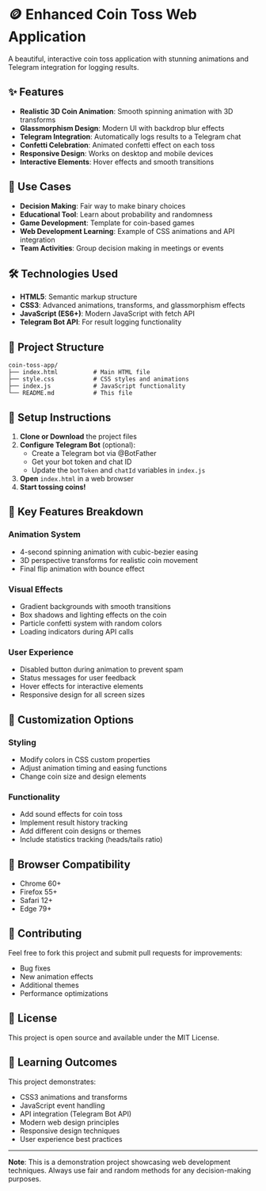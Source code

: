 # 🪙 Enhanced Coin Toss Web Application

A beautiful, interactive coin toss application with stunning animations and Telegram integration for logging results.

## ✨ Features

- **Realistic 3D Coin Animation**: Smooth spinning animation with 3D transforms
- **Glassmorphism Design**: Modern UI with backdrop blur effects
- **Telegram Integration**: Automatically logs results to a Telegram chat
- **Confetti Celebration**: Animated confetti effect on each toss
- **Responsive Design**: Works on desktop and mobile devices
- **Interactive Elements**: Hover effects and smooth transitions

## 🎯 Use Cases

- **Decision Making**: Fair way to make binary choices
- **Educational Tool**: Learn about probability and randomness
- **Game Development**: Template for coin-based games
- **Web Development Learning**: Example of CSS animations and API integration
- **Team Activities**: Group decision making in meetings or events

## 🛠️ Technologies Used

- **HTML5**: Semantic markup structure
- **CSS3**: Advanced animations, transforms, and glassmorphism effects
- **JavaScript (ES6+)**: Modern JavaScript with fetch API
- **Telegram Bot API**: For result logging functionality

## 📁 Project Structure

```
coin-toss-app/
├── index.html          # Main HTML file
├── style.css           # CSS styles and animations
├── index.js            # JavaScript functionality
└── README.md           # This file
```

## 🚀 Setup Instructions

1. **Clone or Download** the project files
2. **Configure Telegram Bot** (optional):
   - Create a Telegram bot via @BotFather
   - Get your bot token and chat ID
   - Update the `botToken` and `chatId` variables in `index.js`
3. **Open** `index.html` in a web browser
4. **Start tossing coins!**

## 🎨 Key Features Breakdown

### Animation System
- 4-second spinning animation with cubic-bezier easing
- 3D perspective transforms for realistic coin movement
- Final flip animation with bounce effect

### Visual Effects
- Gradient backgrounds with smooth transitions
- Box shadows and lighting effects on the coin
- Particle confetti system with random colors
- Loading indicators during API calls

### User Experience
- Disabled button during animation to prevent spam
- Status messages for user feedback
- Hover effects for interactive elements
- Responsive design for all screen sizes

## 🔧 Customization Options

### Styling
- Modify colors in CSS custom properties
- Adjust animation timing and easing functions
- Change coin size and design elements

### Functionality
- Add sound effects for coin toss
- Implement result history tracking
- Add different coin designs or themes
- Include statistics tracking (heads/tails ratio)

## 📱 Browser Compatibility

- Chrome 60+
- Firefox 55+
- Safari 12+
- Edge 79+

## 🤝 Contributing

Feel free to fork this project and submit pull requests for improvements:
- Bug fixes
- New animation effects
- Additional themes
- Performance optimizations

## 📄 License

This project is open source and available under the MIT License.

## 🎯 Learning Outcomes

This project demonstrates:
- CSS3 animations and transforms
- JavaScript event handling
- API integration (Telegram Bot API)
- Modern web design principles
- Responsive design techniques
- User experience best practices

---

**Note**: This is a demonstration project showcasing web development techniques. Always use fair and random methods for any decision-making purposes.
